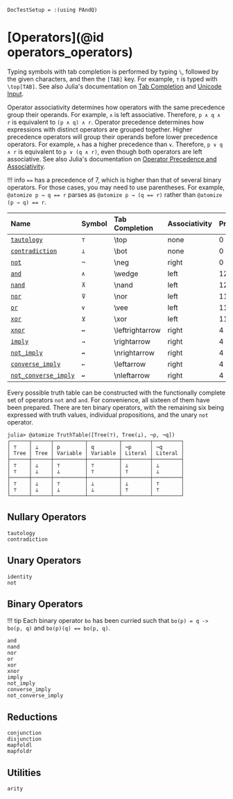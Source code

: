 
```@meta
DocTestSetup = :(using PAndQ)
```

# [Operators](@id operators_operators)

Typing symbols with tab completion is performed by typing `\`, followed by the given characters, and then the `[TAB]` key. For example, `⊤` is typed with `\top[TAB]`. See also Julia's documentation on [Tab Completion](https://docs.julialang.org/en/v1/stdlib/REPL/#Tab-completion) and [Unicode Input](https://docs.julialang.org/en/v1/manual/unicode-input/).

Operator associativity determines how operators with the same precedence group their operands. For example, `∧` is left associative. Therefore, `p ∧ q ∧ r` is equivalent to `(p ∧ q) ∧ r`. Operator precedence determines how expressions with distinct operators are grouped together. Higher precedence operators will group their operands before lower precedence operators. For example, `∧` has a higher precedence than `∨`. Therefore, `p ∨ q ∧ r` is equivalent to `p ∨ (q ∧ r)`, even though both operators are left associative. See also Julia's documentation on [Operator Precedence and Associativity](https://docs.julialang.org/en/v1/manual/mathematical-operations/#Operator-Precedence-and-Associativity).

!!! info
    `==` has a precedence of 7, which is higher than that of several binary operators. For those cases, you may need to use parentheses. For example, `@atomize p → q == r` parses as `@atomize p → (q == r)` rather than `@atomize (p → q) == r`.

| Name                         | Symbol | Tab Completion   | Associativity | Precedence |
|:-----------------------------|:-------|:-----------------|:--------------|:-----------|
| [`tautology`](@ref)          | `⊤`    | \\top            | none          | 0          |
| [`contradiction`](@ref)      | `⊥`    | \\bot            | none          | 0          |
| [`not`](@ref)                | `¬`    | \\neg            | right         | 0          |
| [`and`](@ref)                | `∧`    | \\wedge          | left          | 12         |
| [`nand`](@ref)               | `⊼`    | \\nand           | left          | 12         |
| [`nor`](@ref)                | `⊽`    | \\nor            | left          | 11         |
| [`or`](@ref)                 | `∨`    | \\vee            | left          | 11         |
| [`xor`](@ref)                | `⊻`    | \\xor            | left          | 11         |
| [`xnor`](@ref)               | `↔`    | \\leftrightarrow | right         | 4          |
| [`imply`](@ref)              | `→`    | \\rightarrow     | right         | 4          |
| [`not_imply`](@ref)          | `↛`    | \\nrightarrow    | right         | 4          |
| [`converse_imply`](@ref)     | `←`    | \\leftarrow      | right         | 4          |
| [`not_converse_imply`](@ref) | `↚`    | \\nleftarrow     | right         | 4          |

Every possible truth table can be constructed with the functionally complete set of operators `not` and `and`. For convenience, all sixteen of them have been prepared. There are ten binary operators, with the remaining six being expressed with truth values, individual propositions, and the unary `not` operator.

```jldoctest
julia> @atomize TruthTable([Tree(⊤), Tree(⊥), ¬p, ¬q])
┌──────┬──────┬──────────┬──────────┬─────────┬─────────┐
│ ⊤    │ ⊥    │ p        │ q        │ ¬p      │ ¬q      │
│ Tree │ Tree │ Variable │ Variable │ Literal │ Literal │
├──────┼──────┼──────────┼──────────┼─────────┼─────────┤
│ ⊤    │ ⊥    │ ⊤        │ ⊤        │ ⊥       │ ⊥       │
│ ⊤    │ ⊥    │ ⊥        │ ⊤        │ ⊤       │ ⊥       │
├──────┼──────┼──────────┼──────────┼─────────┼─────────┤
│ ⊤    │ ⊥    │ ⊤        │ ⊥        │ ⊥       │ ⊤       │
│ ⊤    │ ⊥    │ ⊥        │ ⊥        │ ⊤       │ ⊤       │
└──────┴──────┴──────────┴──────────┴─────────┴─────────┘
```

## Nullary Operators

```@docs
tautology
contradiction
```

## Unary Operators

```@docs
identity
not
```

## Binary Operators

!!! tip
    Each binary operator `bo` has been curried such that
    `bo(p) = q -> bo(p, q)` and `bo(p)(q) == bo(p, q)`.

```@docs
and
nand
nor
or
xor
xnor
imply
not_imply
converse_imply
not_converse_imply
```

## Reductions

```@docs
conjunction
disjunction
mapfoldl
mapfoldr
```

## Utilities

```@docs
arity
```